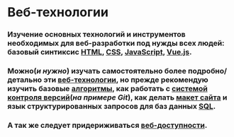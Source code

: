 ﻿# Веб-технологии

### Изучение основных технологий и инструментов необходимых для веб-разработки под нужды всех людей: базовый синтиксис [HTML](https://github.com/frontsteron/Pet-projects/tree/main/WhatIsHTML%2BCSS%2BJS/HTML#что-такое-html), [CSS](https://github.com/frontsteron/Pet-projects/tree/main/WhatIsHTML%2BCSS%2BJS/CSS#что-такое-css), [JavaScript](https://github.com/frontsteron/Pet-projects/tree/main/WhatIsHTML%2BCSS%2BJS/JavaScript#что-такое-javascript), [Vue.js](https://github.com/frontsteron/Pet-projects/tree/main/WhatIsHTML%2BCSS%2BJS/JavaScript/Vue.js#что-такое-vuejs).

### Можно(_и нужно_) изучать самостоятельно более подробно/детально эти [веб-технологии](https://github.com/frontsteron/Pet-projects/tree/main/WhatIsHTML%2BCSS%2BJS/WebTechnologies#существует-множество-веб-технологий-которые-используются-для-создания-различных-веб-приложений-и-сайтов-некоторые-из-наиболее-распространенных-технологий-включают), но прежде рекомендую изучить базовые [алгоритмы](https://github.com/frontsteron/Pet-projects/tree/main/WhatIsHTML%2BCSS%2BJS/Algorithms#алгоритмы), как работать с [системой контроля версий](https://github.com/frontsteron/Pet-projects/tree/main/WhatIsHTML%2BCSS%2BJS/Git#git---одна-из-сестем-контроля-версий)(_на примере Git_), как делать [макет сайта](https://github.com/frontsteron/Pet-projects/tree/main/WhatIsHTML%2BCSS%2BJS/Layout#макет-сайта) и язык структурированных запросов для баз данных [SQL](https://github.com/frontsteron/Pet-projects/tree/main/WhatIsHTML%2BCSS%2BJS/SQL#sql).

### А так же следует придериживаться [веб-доступности](https://github.com/frontsteron/Pet-projects/tree/main/WhatIsHTML%2BCSS%2BJS/WebAccessibility#при-проектировании-веб-стриництехнологийприложений-они-должны-быть-разработаны-таким-образом-чтобы-ими-могли-пользоваться-все-людив-том-числе-каждая-категория-маломобильных-групп-населения-и-люди-с-любой-инвалидностью-это-значит-нужно-обращать-внимание-на-следующие-аспекты).

